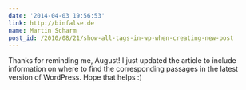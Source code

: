 ```yaml
---
date: '2014-04-03 19:56:53'
link: http://binfalse.de
name: Martin Scharm
post_id: /2010/08/21/show-all-tags-in-wp-when-creating-new-post
---
```


Thanks for reminding me, August! I just updated the article to include information on where to find the corresponding passages in the latest version of WordPress. Hope that helps :)